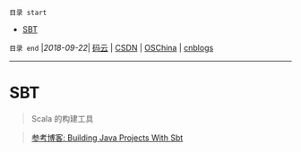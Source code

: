 `目录 start`
 
- [SBT](#sbt)

`目录 end` |_2018-09-22_| [码云](https://gitee.com/gin9) | [CSDN](http://blog.csdn.net/kcp606) | [OSChina](https://my.oschina.net/kcp1104) | [cnblogs](http://www.cnblogs.com/kuangcp)
****************************************
# SBT
> Scala 的构建工具

> [参考博客: Building Java Projects With Sbt](http://xerial.org/blog/2014/03/24/sbt/)